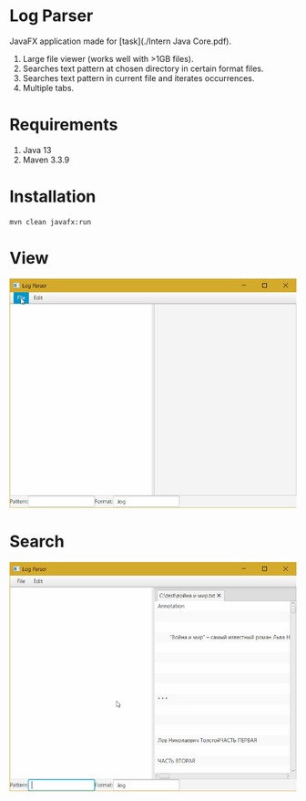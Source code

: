 # Log Parser
JavaFX application made for [task](./Intern Java Core.pdf).
1. Large file viewer (works well with >1GB files).
2. Searches text pattern at chosen directory in certain format files.
3. Searches text pattern in current file and iterates occurrences.
4. Multiple tabs.
# Requirements
1. Java 13
2. Maven 3.3.9
# Installation
    mvn clean javafx:run
# View
![Main view](./docs/view.gif)
# Search
![Search](./docs/search.gif)